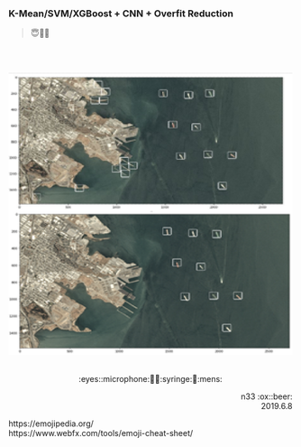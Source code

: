### K-Mean/SVM/XGBoost + CNN + Overfit Reduction
> :innocent::no_entry_sign::game_die:

<br></br><p align="center">
<img src="ship_identification_1968.png" width="700" height="500" />
<br></br></p>

<p align="center">:eyes::microphone:🏹💺:syringe:🗿:mens:</p>
<p align="right">n33 :ox::beer:<br />2019.6.8</p>
https://emojipedia.org/ <br />
https://www.webfx.com/tools/emoji-cheat-sheet/
